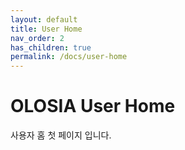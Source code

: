 ```yaml
---
layout: default
title: User Home
nav_order: 2
has_children: true
permalink: /docs/user-home
---
```


# OLOSIA User Home

사용자 홈 첫 페이지 입니다.
